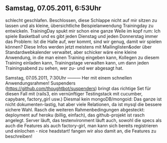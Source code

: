 Samstag, 07.05.2011, 6:53Uhr
-------
schlecht geschlafen. Beschlossen, diese Schlappe nicht auf mir sitzen zu lassen und als kleine, übersichtliche Beispielanwendung Trainingday zu entwickeln. TrainingDay spukt mir schon eine ganze Weile im kopf rum: Ich spiele Basketball und es gibt jeden Dienstag und jeden Donnerstag immer das Problem: Ist die Halle auf, wer kommt, sind wir genug, damit wir spielen können? Diese Infos werden jetzt meistens mit Mailinglisten&oder über Standardwebkalender verwaltet, aber schicker wäre eine kleine Anwendung, in die man einen Training eingeben kann, Kollegen zu diesem Training einladen kann, Trainingstage verwalten kann, um dann jeden Trainingsabend zu sehen, wer zu- und wer abgesagt hat. 

Samstag, 07.05.2011, 7:30Uhr
———
Her mit einem schnellen Anwendungsrahmen! Suspenders (https://github.com/thoughtbot/suspenders) bringt das richtige Set für diesen Fall mit (rails3, ein vernünftiger Testingstack mit cucumber, capybare, factory_girl usw.) Diesmal kein mongoDB/mongoid: Das ganze ist nicht dokumenten-lastig, hat aber viele Relationen, da ist mysql die bessere sichere Wahl. Rasch die weiteren Rahmenbedingungen abgesteckt: deployment auf heroku (billig, einfach), das github-projekt ist rasch angelegt. Server läuft, das testenvironment läuft auch, sowohl die specs als auch die Features als auch factory-girl, man kann sich bereits registrieren und einlochen - nice headstart! fangen wir also damit an, die Features zu beschreiben!

 


